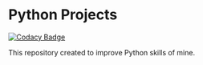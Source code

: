 # Python Projects

[![Codacy Badge](https://api.codacy.com/project/badge/Grade/a78a63975d8e4804ba9578293fc39453)](https://app.codacy.com/manual/hasanyucel34/PythonProjects?utm_source=github.com&utm_medium=referral&utm_content=hasanyucel34/PythonProjects&utm_campaign=Badge_Grade_Dashboard)

This repository created to improve Python skills of mine.